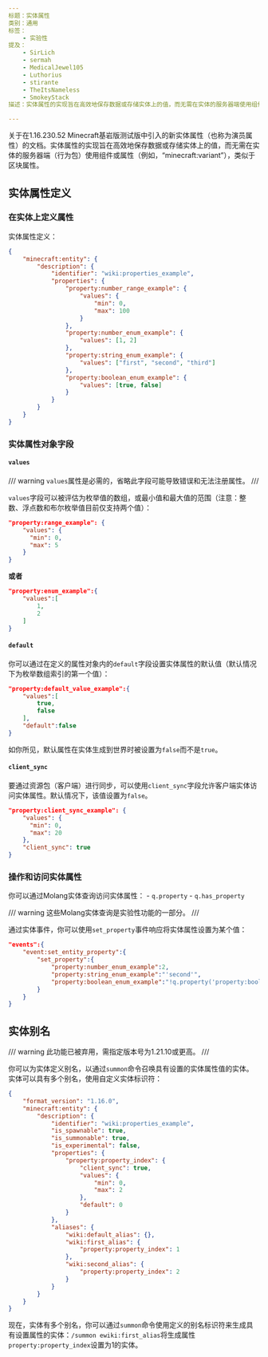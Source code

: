 ```yaml
---
标题：实体属性
类别：通用
标签：
    - 实验性
提及：
    - SirLich
    - sermah
    - MedicalJewel105
    - Luthorius
    - stirante
    - TheItsNameless
    - SmokeyStack
描述：实体属性的实现旨在高效地保存数据或存储实体上的值，而无需在实体的服务器端使用组件或属性，类似于区块属性。

---
```


关于在1.16.230.52 Minecraft基岩版测试版中引入的新实体属性（也称为演员属性）的文档。实体属性的实现旨在高效地保存数据或存储实体上的值，而无需在实体的服务器端（行为包）使用组件或属性（例如，“minecraft:variant”），类似于区块属性。

## 实体属性定义

### 在实体上定义属性

实体属性定义：

```json title=""
{
    "minecraft:entity": {
        "description": {
            "identifier": "wiki:properties_example",
            "properties": {
                "property:number_range_example": {
                    "values": {
                        "min": 0,
                        "max": 100
                    }
                },
                "property:number_enum_example": {
                    "values": [1, 2]
                },
                "property:string_enum_example": {
                    "values": ["first", "second", "third"]
                },
                "property:boolean_enum_example": {
                    "values": [true, false]
                }
            }
        }
    }
}
```

### 实体属性对象字段

#### `values`

/// warning
`values`属性是必需的，省略此字段可能导致错误和无法注册属性。
///

`values`字段可以被评估为枚举值的数组，或最小值和最大值的范围（注意：整数、浮点数和布尔枚举值目前仅支持两个值）：

```json title=""
"property:range_example": {
    "values": {
      "min": 0,
      "max": 5
    }
}
```

**或者**

```json title=""
"property:enum_example":{
    "values":[
        1,
        2
    ]
}
```

#### `default`

你可以通过在定义的属性对象内的`default`字段设置实体属性的默认值（默认情况下为枚举数组索引的第一个值）：

```json title=""
"property:default_value_example":{
    "values":[
        true,
        false
    ],
    "default":false
}
```

如你所见，默认属性在实体生成到世界时被设置为`false`而不是`true`。

#### `client_sync`

要通过资源包（客户端）进行同步，可以使用`client_sync`字段允许客户端实体访问实体属性。默认情况下，该值设置为`false`。

```json title=""
"property:client_sync_example": {
    "values": {
      "min": 0,
      "max": 20
    },
    "client_sync": true
}
```

### 操作和访问实体属性

你可以通过Molang实体查询访问实体属性： - `q.property` - `q.has_property`

/// warning
这些Molang实体查询是实验性功能的一部分。
///

通过实体事件，你可以使用`set_property`事件响应将实体属性设置为某个值：

```json title=""
"events":{
    "event:set_entity_property":{
        "set_property":{
            "property:number_enum_example":2,
            "property:string_enum_example":"'second'",
            "property:boolean_enum_example":"!q.property('property:boolean_enum_example')"
        }
    }
}
```

## 实体别名

/// warning
此功能已被弃用，需指定版本号为1.21.10或更高。
///

你可以为实体定义别名，以通过`summon`命令召唤具有设置的实体属性值的实体。实体可以具有多个别名，使用自定义实体标识符：

```json title=""
{
    "format_version": "1.16.0",
    "minecraft:entity": {
        "description": {
            "identifier": "wiki:properties_example",
            "is_spawnable": true,
            "is_summonable": true,
            "is_experimental": false,
            "properties": {
                "property:property_index": {
                    "client_sync": true,
                    "values": {
                        "min": 0,
                        "max": 2
                    },
                    "default": 0
                }
            },
            "aliases": {
                "wiki:default_alias": {},
                "wiki:first_alias": {
                    "property:property_index": 1
                },
                "wiki:second_alias": {
                    "property:property_index": 2
                }
            }
        }
    }
}
```

现在，实体有多个别名，你可以通过`summon`命令使用定义的别名标识符来生成具有设置属性的实体：`/summon ewiki:first_alias`将生成属性`property:property_index`设置为1的实体。